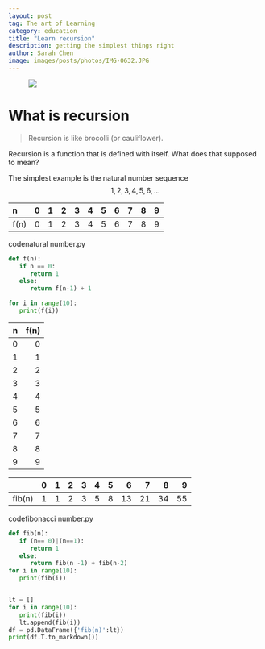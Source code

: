 ```yaml
---
layout: post
tag: The art of Learning
category: education
title: "Learn recursion"
description: getting the simplest things right
author: Sarah Chen
image: images/posts/photos/IMG-0632.JPG
---
```

<figure> 
   <img src="{{"/images/posts/photos/IMG-0632.JPG"| relative_url}}"> 
   <figcaption></figcaption>
</figure> 


# What is recursion

> Recursion is like brocolli (or cauliflower). 

Recursion is a function that is defined with itself.  What does that supposed to mean?  

The simplest example is the natural number sequence $$1, 2, 3, 4, 5, 6, ...$$
  

|  n   |   0 |   1 |   2 |   3 |   4 |   5 |   6 |   7 |   8 |   9 |
|:-----|----:|----:|----:|----:|----:|----:|----:|----:|----:|----:|
| f(n) |   0 |   1 |   2 |   3 |   4 |   5 |   6 |   7 |   8 |   9 |


<div class="code-head"><span>code</span>natural number.py</div>

```py
def f(n):
   if n == 0:
      return 1
   else:
      return f(n-1) + 1

for i in range(10):
   print(f(i))
``` 


|   n |   f(n) |
|----:|-------:|
|   0 |      0 |
|   1 |      1 |
|   2 |      2 |
|   3 |      3 |
|   4 |      4 |
|   5 |      5 |
|   6 |      6 |
|   7 |      7 |
|   8 |      8 |
|   9 |      9 |




|        |   0 |   1 |   2 |   3 |   4 |   5 |   6 |   7 |   8 |   9 |
|:-------|----:|----:|----:|----:|----:|----:|----:|----:|----:|----:|
| fib(n) |   1 |   1 |   2 |   3 |   5 |   8 |  13 |  21 |  34 |  55 |


<div class="code-head"><span>code</span>fibonacci number.py</div>

```py
def fib(n):
   if (n== 0)|(n==1):
      return 1
   else:
      return fib(n -1) + fib(n-2)
for i in range(10):
   print(fib(i))


lt = []
for i in range(10):
   print(fib(i))
   lt.append(fib(i))
df = pd.DataFrame({'fib(n)':lt})
print(df.T.to_markdown())
``` 